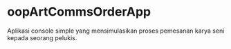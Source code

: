 # oopArtCommsOrderApp
Aplikasi console simple yang mensimulasikan proses pemesanan karya seni kepada seorang pelukis.
